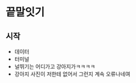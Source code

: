 # 끝말잇기

## 시작
- 데이터
- 터미널
- 널뛰기는 어디가고 강아지가ㅋㅋㅋㅋ
- 강아지 사진이 저한테 없어서 그런지 계속 오류나네여
<!-- - $ git push origin master
To https://github.com/happydgtnmd/wordchain.git
 ! [rejected]        master -> master (fetch first)
error: failed to push some refs to 'https://github.com/happydgtnmd/wordchain.git'
hint: Updates were rejected because the remote contains work that you do not
hint: have locally. This is usually caused by another repository pushing to
hint: the same ref. If you want to integrate the remote changes, use       
hint: 'git pull' before pushing again.
hint: See the 'Note about fast-forwards' in 'git push --help' for details.  -->